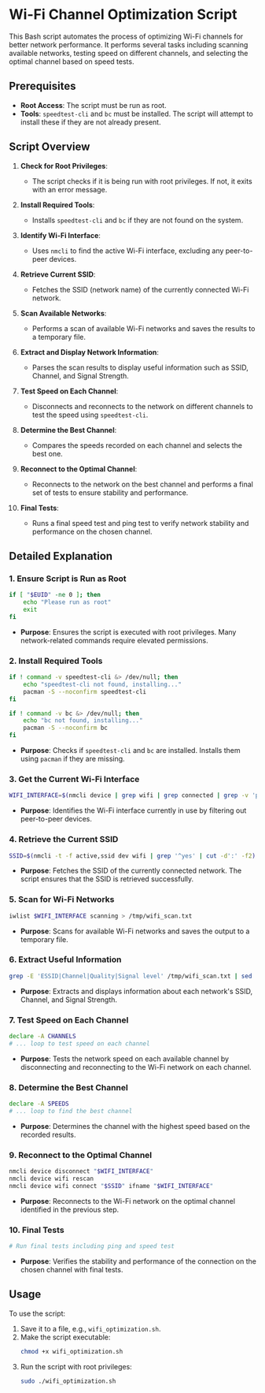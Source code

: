 
# Wi-Fi Channel Optimization Script

This Bash script automates the process of optimizing Wi-Fi channels for better network performance. It performs several tasks including scanning available networks, testing speed on different channels, and selecting the optimal channel based on speed tests.

## Prerequisites

- **Root Access**: The script must be run as root.
- **Tools**: `speedtest-cli` and `bc` must be installed. The script will attempt to install these if they are not already present.

## Script Overview

1. **Check for Root Privileges**:
   - The script checks if it is being run with root privileges. If not, it exits with an error message.

2. **Install Required Tools**:
   - Installs `speedtest-cli` and `bc` if they are not found on the system.

3. **Identify Wi-Fi Interface**:
   - Uses `nmcli` to find the active Wi-Fi interface, excluding any peer-to-peer devices.

4. **Retrieve Current SSID**:
   - Fetches the SSID (network name) of the currently connected Wi-Fi network.

5. **Scan Available Networks**:
   - Performs a scan of available Wi-Fi networks and saves the results to a temporary file.

6. **Extract and Display Network Information**:
   - Parses the scan results to display useful information such as SSID, Channel, and Signal Strength.

7. **Test Speed on Each Channel**:
   - Disconnects and reconnects to the network on different channels to test the speed using `speedtest-cli`.

8. **Determine the Best Channel**:
   - Compares the speeds recorded on each channel and selects the best one.

9. **Reconnect to the Optimal Channel**:
   - Reconnects to the network on the best channel and performs a final set of tests to ensure stability and performance.

10. **Final Tests**:
    - Runs a final speed test and ping test to verify network stability and performance on the chosen channel.

## Detailed Explanation

### 1. Ensure Script is Run as Root

```bash
if [ "$EUID" -ne 0 ]; then
    echo "Please run as root"
    exit
fi
```

- **Purpose**: Ensures the script is executed with root privileges. Many network-related commands require elevated permissions.

### 2. Install Required Tools

```bash
if ! command -v speedtest-cli &> /dev/null; then
    echo "speedtest-cli not found, installing..."
    pacman -S --noconfirm speedtest-cli
fi

if ! command -v bc &> /dev/null; then
    echo "bc not found, installing..."
    pacman -S --noconfirm bc
fi
```

- **Purpose**: Checks if `speedtest-cli` and `bc` are installed. Installs them using `pacman` if they are missing.

### 3. Get the Current Wi-Fi Interface

```bash
WIFI_INTERFACE=$(nmcli device | grep wifi | grep connected | grep -v 'p2p-dev' | awk '{print $1}')
```

- **Purpose**: Identifies the Wi-Fi interface currently in use by filtering out peer-to-peer devices.

### 4. Retrieve the Current SSID

```bash
SSID=$(nmcli -t -f active,ssid dev wifi | grep '^yes' | cut -d':' -f2)
```

- **Purpose**: Fetches the SSID of the currently connected network. The script ensures that the SSID is retrieved successfully.

### 5. Scan for Wi-Fi Networks

```bash
iwlist $WIFI_INTERFACE scanning > /tmp/wifi_scan.txt
```

- **Purpose**: Scans for available Wi-Fi networks and saves the output to a temporary file.

### 6. Extract Useful Information

```bash
grep -E 'ESSID|Channel|Quality|Signal level' /tmp/wifi_scan.txt | sed 's/^\s*//'
```

- **Purpose**: Extracts and displays information about each network's SSID, Channel, and Signal Strength.

### 7. Test Speed on Each Channel

```bash
declare -A CHANNELS
# ... loop to test speed on each channel
```

- **Purpose**: Tests the network speed on each available channel by disconnecting and reconnecting to the Wi-Fi network on each channel.

### 8. Determine the Best Channel

```bash
declare -A SPEEDS
# ... loop to find the best channel
```

- **Purpose**: Determines the channel with the highest speed based on the recorded results.

### 9. Reconnect to the Optimal Channel

```bash
nmcli device disconnect "$WIFI_INTERFACE"
nmcli device wifi rescan
nmcli device wifi connect "$SSID" ifname "$WIFI_INTERFACE"
```

- **Purpose**: Reconnects to the Wi-Fi network on the optimal channel identified in the previous step.

### 10. Final Tests

```bash
# Run final tests including ping and speed test
```

- **Purpose**: Verifies the stability and performance of the connection on the chosen channel with final tests.

## Usage

To use the script:

1. Save it to a file, e.g., `wifi_optimization.sh`.
2. Make the script executable:
   ```bash
   chmod +x wifi_optimization.sh
   ```
3. Run the script with root privileges:
   ```bash
   sudo ./wifi_optimization.sh
   ```

